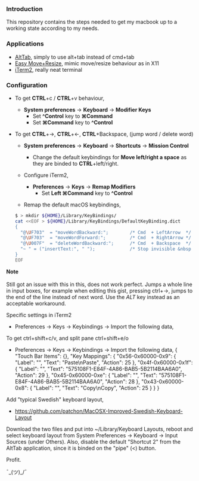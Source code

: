 ### Introduction
This repository contains the steps needed to get my macbook up to a working state
according to my needs.

### Applications
* [AltTab](https://github.com/lwouis/alt-tab-macos), simply to use alt+tab instead of cmd+tab
* [Easy Move+Resize](https://github.com/dmarcotte/easy-move-resize), mimic move/resize behaviour as in X11
* [iTerm2](https://www.iterm2.com/downloads.html), really neat terminal

### Configuration 
* To get **CTRL**+c / **CTRL**+v behaviour, 
  * **System preferences** -> **Keyboard** -> **Modifier Keys**
    * Set **^Control** key to **⌘Command**
    * Set **⌘Command** key to **^Control**

* To get **CTRL**+->, **CTRL**+<-, **CTRL**+Backspace, (jump word / delete word)
  * **System preferences** -> **Keyboard** -> **Shortcuts** -> **Mission Control** 
    * Change the default keybindings for **Move left/right a space** as they are binded to **CTRL**+left/right.

  * Configure iTerm2, 
    * **Preferences** -> **Keys** -> **Remap Modifiers**
      * Set **Left ⌘Command** key to **^Control**
  
  * Remap the default macOS keybindings,  
  ```bash
  $ > mkdir ${HOME}/Library/KeyBindings/
  cat <<EOF > ${HOME}/Library/KeyBindings/DefaultKeyBinding.dict
  {
    "@\UF703"  = "moveWordBackward:";        /* Cmd  + LeftArrow  */
    "@\UF703"  = "moveWordForward:";         /* Cmd  + RightArrow */
    "@\U007F"  = "deleteWordBackward:";      /* Cmd  + Backspace  */
    "~ " = ("insertText:", " ");             /* Stop invisible &nbsp characters when pressing pipe */
  } 
  EOF
  ```  
  
**Note**<br><br>
Still got an issue with this in this, does not work perfect. Jumps a
whole line in input boxes, for example when editing this gist, pressing
ctrl+->, jumps to the end of the line instead of next word. Use the *ALT*
key instead as an acceptable workaround.

Specific settings in iTerm2

- Preferences -> Keys -> Keybindings -> Import the following data, 

To get ctrl+shift+c/v, and split pane ctrl+shift+e/o
- Preferences -> Keys -> Keybindings -> Import the following data, 
{
  "Touch Bar Items": {},
  "Key Mappings": {
    "0x56-0x60000-0x9": {
      "Label": "",
      "Text": "Paste\nPaste",
      "Action": 25
    },
    "0x4f-0x60000-0x1f": {
      "Label": "",
      "Text": "575108F1-E84F-4A86-BAB5-5B2114BAA6A0",
      "Action": 29
    },
    "0x45-0x60000-0xe": {
      "Label": "",
      "Text": "575108F1-E84F-4A86-BAB5-5B2114BAA6A0",
      "Action": 28
    },
    "0x43-0x60000-0x8": {
      "Label": "",
      "Text": "Copy\nCopy",
      "Action": 25
    }
  }
}



Add "typical Swedish" keyboard layout, 
- https://github.com/patchon/MacOSX-Improved-Swedish-Keyboard-Layout

Download the two files and put into ~/Library/Keyboard Layouts, reboot
and select keyboard layout from System Preferences -> Keyboard -> Input Sources (under Others).
Also, disable the default "Shortcut 2" from the AltTab application, since
it is binded on the "pipe" (<) button.

Profit.

¯\_(ツ)_/¯
